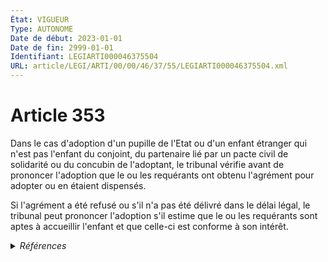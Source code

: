 ```yaml
---
État: VIGUEUR
Type: AUTONOME
Date de début: 2023-01-01
Date de fin: 2999-01-01
Identifiant: LEGIARTI000046375504
URL: article/LEGI/ARTI/00/00/46/37/55/LEGIARTI000046375504.xml
---
```


<h1>Article 353</h1>

Dans le cas d'adoption d'un pupille de l'Etat ou d'un enfant étranger qui n'est
pas l'enfant du conjoint, du partenaire lié par un pacte civil de solidarité ou
du concubin de l'adoptant, le tribunal vérifie avant de prononcer l'adoption que
le ou les requérants ont obtenu l'agrément pour adopter ou en étaient
dispensés.<br />

Si l'agrément a été refusé ou s'il n'a pas été délivré dans le délai légal, le
tribunal peut prononcer l'adoption s'il estime que le ou les requérants sont
aptes à accueillir l'enfant et que celle-ci est conforme à son intérêt.


<details>
  <summary><em>Références</em></summary>

  <h2>Articles faisant référence à l'article</h2>
  
  <ul>
    <li>
      <a href="https://legal.tricoteuses.fr//redirection/LEGIARTI000046369156?vers=git&vers=legifrance">Ordonnance n° 2022-1292 du 5 octobre 2022 prise en application de l'article 18 de la loi n° 2022-219 du 21 février 2022 visant à réformer l'adoption - article 10 AUTONOME</a> MODIFIE source
    </li>
    <li>
      <a href="https://legal.tricoteuses.fr//redirection/LEGIARTI000045204927?vers=git&vers=legifrance">Code civil - article 353-1 AUTONOME MODIFIE, en vigueur du 2022-02-23 au 2023-01-01</a> CONCORDANCE cible
    </li>
    <li>
      <a href="https://legal.tricoteuses.fr//redirection/LEGIARTI000046369152?vers=git&vers=legifrance">Ordonnance n° 2022-1292 du 5 octobre 2022 prise en application de l'article 18 de la loi n° 2022-219 du 21 février 2022 visant à réformer l'adoption - article 8 ENTIEREMENT_MODIF</a> DEPLACEMENT cible
    </li>
  </ul>
  
  <h2>Références faites par l'article</h2>
  
  <ul>
    <li>
      1973-09-25 CITATION cible <a href="https://legal.tricoteuses.fr//redirection/LEGIARTI000006407440?vers=git&vers=legifrance">Décret n°73-934 du 25 septembre 1973 relatif au fonds de prévoyance militaire. - article 2 AUTONOME ABROGE, en vigueur du 2007-05-16 au 2008-04-26</a>
    </li>
    <li>
      1974-05-24 CITATION cible <a href="https://legal.tricoteuses.fr//redirection/LEGIARTI000024063467?vers=git&vers=legifrance">Arrêté du 24 mai 1974 fixant les conditions d'application du décret n° 73-934 du 25 septembre 1973 relatif au fonds de prévoyance militaire et du décret n° 2007-890 du 15 mai 2007 portant création, organisation et fonctionnement du fonds de prévoyance militaire et de l'aéronautique - article 9 AUTONOME ABROGE, en vigueur du 2011-05-22 au 2015-08-16</a>
    </li>
    <li>
      1982-10-28 CITATION cible <a href="https://legal.tricoteuses.fr//redirection/LEGIARTI000006682894?vers=git&vers=legifrance">Décret n°82-938 du 28 octobre 1982 CREANT UNE MEDAILLE DE LA FAMILLE FRANCAISE. - article 2 AUTONOME ABROGE, en vigueur du 1983-01-01 au 2004-10-26</a>
    </li>
    <li>
      2022-10-05 DEPLACEMENT source <a href="https://legal.tricoteuses.fr//redirection/LEGIARTI000046369152?vers=git&vers=legifrance">Ordonnance n° 2022-1292 du 5 octobre 2022 prise en application de l'article 18 de la loi n° 2022-219 du 21 février 2022 visant à réformer l'adoption - article 8 ENTIEREMENT_MODIF</a>
    </li>
    <li>
      2022-10-05 MODIFIE cible <a href="https://legal.tricoteuses.fr//redirection/LEGIARTI000046369156?vers=git&vers=legifrance">Ordonnance n° 2022-1292 du 5 octobre 2022 prise en application de l'article 18 de la loi n° 2022-219 du 21 février 2022 visant à réformer l'adoption - article 10 AUTONOME</a>
    </li>
    <li>
      2023-08-14 CITATION cible <a href="https://legal.tricoteuses.fr//redirection/LEGIARTI000047969753?vers=git&vers=legifrance">Décret n° 2023-779 du 14 août 2023 relatif aux procédures d'autorisation et d'habilitation des organismes autorisés pour l'adoption prévues par la loi n° 2022-219 du 21 février 2022 visant à réformer l'adoption et à d'autres mesures d'adaptation du cadre juridique de l'adoption internationale - article 1 ENTIEREMENT_MODIF</a>
    </li>
    <li>
      2999-01-01 CONCORDANCE source <a href="https://legal.tricoteuses.fr//redirection/LEGIARTI000045204927?vers=git&vers=legifrance">Code civil - article 353-1 AUTONOME MODIFIE, en vigueur du 2022-02-23 au 2023-01-01</a>
    </li>
    <li>
      2999-01-01 CITATION cible <a href="https://legal.tricoteuses.fr//redirection/LEGIARTI000048472229?vers=git&vers=legifrance">Code civil - article 361 AUTONOME MODIFIE, en vigueur du 1939-07-30 au 1958-12-25</a>
    </li>
    <li>
      2999-01-01 CITATION cible <a href="https://legal.tricoteuses.fr//redirection/LEGIARTI000050404193?vers=git&vers=legifrance">Code de la défense - article D4123-4 AUTONOME VIGUEUR, en vigueur depuis le 2024-10-30</a>
    </li>
    <li>
      2999-01-01 CITATION cible <a href="https://legal.tricoteuses.fr//redirection/LEGIARTI000050404274?vers=git&vers=legifrance">Code de la défense - article R4123-21 AUTONOME VIGUEUR, en vigueur depuis le 2024-10-30</a>
    </li>
  </ul>
</details>
